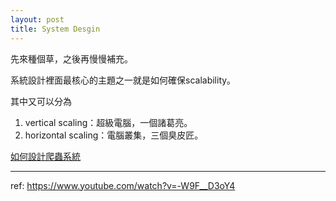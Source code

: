 ```yaml
---
layout: post
title: System Desgin
---
```


先來種個草，之後再慢慢補充。

系統設計裡面最核心的主題之一就是如何確保scalability。

其中又可以分為
1. vertical scaling：超級電腦，一個諸葛亮。
2. horizontal scaling：電腦叢集，三個臭皮匠。

[如何設計爬蟲系統](https://mp.weixin.qq.com/s/b9biMN_uZSQOM8DnMRieUw)

---

ref:
<https://www.youtube.com/watch?v=-W9F__D3oY4>
